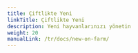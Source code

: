 ```yaml
---
title: Çiftlikte Yeni
linkTitle: Çiftlikte Yeni
description: Yeni hayvanlarınızı yönetin
weight: 20
manualLink: /tr/docs/new-on-farm/
---
```

<script>
  window.location.href = "/tr/docs/new-on-farm/";
</script>
